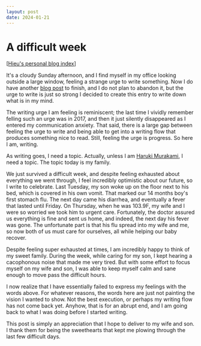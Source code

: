 ```yaml
---
layout: post
date: 2024-01-21
---
```


A difficult week
================

[[Hieu's personal blog index](./index)]

It's a cloudy Sunday afternoon, and I find myself in my office looking outside a
large window, feeling a strange urge to write something. Now I do have another
[blog post](./on_cute_layouts) to finish, and I do not plan to abandon it, but
the urge to write is just so strong I decided to create this entry to write down
what is in my mind.

The writing urge I am feeling is reminiscent; the last time I vividly remember
felling such an urge was in 2017, and then it just silently disappeared as I
entered my communication anxiety. That said, there is a large gap between
feeling the urge to write and being able to get into a writing flow that
produces something nice to read. Still, feeling the urge is progress. So here I
am, writing.

As writing goes, I need a topic. Actually, unless I am [Haruki
Murakami](https://en.wikipedia.org/wiki/Haruki_Murakami), I need a topic. The
topic today is my family.

We just survived a difficult week, and despite feeling exhausted about
everything we went through, I feel incredibly optimistic about our future, so I
write to celebrate. Last Tuesday, my son woke up on the floor next to his bed,
which is covered in his own vomit. That marked our 14 months boy's first stomach
flu. The next day came his diarrhea, and eventually a fever that lasted until
Friday. On Thursday, when he was 103.9F, my wife and I were so worried we took
him to urgent care.  Fortunately, the doctor assured us everything is fine and
sent us home, and indeed, the next day his fever was gone. The unfortunate part
is that his flu spread into my wife and me, so now both of us must care for
ourselves, all while helping our baby recover.

Despite feeling super exhausted at times, I am incredibly happy to think of my
sweet family. During the week, while caring for my son, I kept hearing a
cacophonous noise that made me very tired. But with some effort to focus myself
on my wife and son, I was able to keep myself calm and sane enough to move pass
the difficult hours.

I now realize that I have essentially failed to express my feelings with the
words above. For whatever reasons, the words here are just not painting the
vision I wanted to show. Not the best execution, or perhaps my writing flow has
not come back yet. Anyhow, that is for an abrupt end, and I am going back to what
I was doing before I started writing.

This post is simply an appreciation that I hope to deliver to my wife and son.
I thank them for being the sweethearts that kept me plowing through the last few
difficult days.
